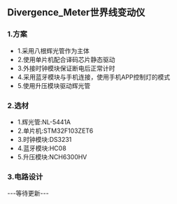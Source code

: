 ## Divergence_Meter世界线变动仪
### 1.方案
  * 1.采用八根辉光管作为主体
  * 2.使用单片机配合译码芯片静态驱动
  * 3.外接时钟模块保证断电后正常计时
  * 4.采用蓝牙模块与手机连接，使用手机APP控制灯的模式
  * 5.使用升压模块驱动辉光管
### 2.选材
  * 1.辉光管:NL-5441A
  * 2.单片机:STM32F103ZET6
  * 3.时钟模块:DS3231
  * 4.蓝牙模块:HC08
  * 5.升压模块:NCH6300HV
### 3.电路设计
---等待更新---
